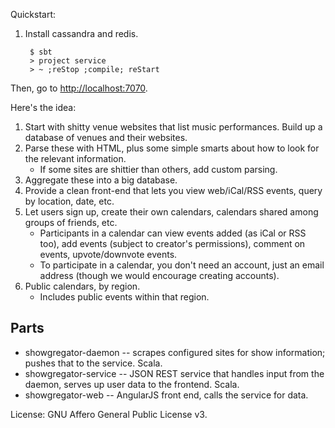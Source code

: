 Quickstart:

1. Install cassandra and redis.

        $ sbt
        > project service
        > ~ ;reStop ;compile; reStart

Then, go to <http://localhost:7070>.

Here's the idea:

1. Start with shitty venue websites that list music performances. Build up a database of venues and their websites.
2. Parse these with HTML, plus some simple smarts about how to look for the relevant information.
    * If some sites are shittier than others, add custom parsing.
3. Aggregate these into a big database.
4. Provide a clean front-end that lets you view web/iCal/RSS events, query by location, date, etc.
5. Let users sign up, create their own calendars, calendars shared among groups of friends, etc.
    * Participants in a calendar can view events added (as iCal or RSS too), add events (subject to creator's permissions), comment on events, upvote/downvote events.
    * To participate in a calendar, you don't need an account, just an email address (though we would encourage creating accounts).
6. Public calendars, by region.
    * Includes public events within that region.

## Parts

* showgregator-daemon -- scrapes configured sites for show information; pushes that to the service. Scala.
* showgregator-service -- JSON REST service that handles input from the daemon, serves up user data to the frontend. Scala.
* showgregator-web -- AngularJS front end, calls the service for data.

License: GNU Affero General Public License v3.